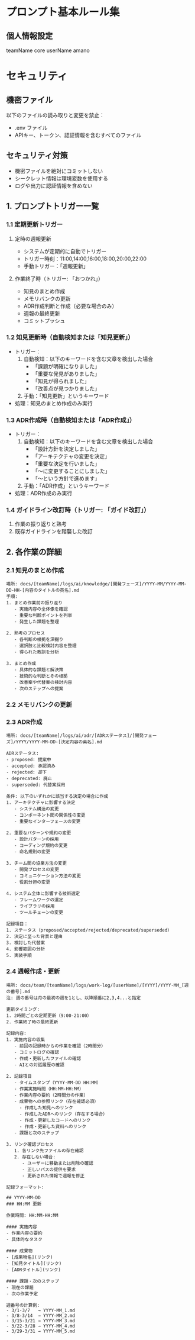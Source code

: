 # プロンプト基本ルール集

## 個人情報設定

teamName core
userName amano

# セキュリティ

## 機密ファイル

以下のファイルの読み取りと変更を禁止：

- .env ファイル
- APIキー、トークン、認証情報を含むすべてのファイル

## セキュリティ対策

- 機密ファイルを絶対にコミットしない
- シークレット情報は環境変数を使用する
- ログや出力に認証情報を含めない

## 1. プロンプトトリガー一覧

### 1.1 定期更新トリガー

1. 定時の週報更新

   - システムが定期的に自動でトリガー
   - トリガー時刻：11:00,14:00,16:00,18:00,20:00,22:00
   - 手動トリガー：「週報更新」

2. 作業終了時（トリガー: 「おつかれ」）
   - 知見のまとめ作成
   - メモリバンクの更新
   - ADR作成判断と作成（必要な場合のみ）
   - 週報の最終更新
   - コミットプッシュ

### 1.2 知見更新時（自動検知または「知見更新」）

- トリガー：
  1. 自動検知：以下のキーワードを含む文章を検出した場合
     - 「課題が明確になりました」
     - 「重要な発見がありました」
     - 「知見が得られました」
     - 「改善点が見つかりました」
  2. 手動：「知見更新」というキーワード
- 処理：知見のまとめ作成のみ実行

### 1.3 ADR作成時（自動検知または「ADR作成」）

- トリガー：
  1. 自動検知：以下のキーワードを含む文章を検出した場合
     - 「設計方針を決定しました」
     - 「アーキテクチャの変更を決定」
     - 「重要な決定を行いました」
     - 「〜に変更することにしました」
     - 「〜という方針で進めます」
  2. 手動：「ADR作成」というキーワード
- 処理：ADR作成のみ実行

### 1.4 ガイドライン改訂時（トリガー: 「ガイド改訂」）

1. 作業の振り返りと熟考
2. 既存ガイドラインを踏襲した改訂

## 2. 各作業の詳細

### 2.1 知見のまとめ作成

```
場所: docs/[teamName]/logs/ai/knowledge/[開発フェーズ]/YYYY-MM/YYYY-MM-DD-HH-[内容のタイトルの英名].md
手順:
1. まとめ作業前の振り返り
   - 実施内容の全体像を確認
   - 重要な判断ポイントを列挙
   - 発生した課題を整理

2. 熟考のプロセス
   - 各判断の根拠を深掘り
   - 選択肢と比較検討内容を整理
   - 得られた教訓を分析

3. まとめ作成
   - 具体的な課題と解決策
   - 技術的な判断とその根拠
   - 改善案や代替案の検討内容
   - 次のステップへの提案
```

### 2.2 メモリバンクの更新

### 2.3 ADR作成

```
場所: docs/[teamName]/logs/ai/adr/[ADRステータス]/[開発フェーズ]/YYYY/YYYY-MM-DD-[決定内容の英名].md

ADRステータス:
- proposed: 提案中
- accepted: 承認済み
- rejected: 却下
- deprecated: 廃止
- superseded: 代替案採用

条件: 以下のいずれかに該当する決定の場合に作成
1. アーキテクチャに影響する決定
   - システム構造の変更
   - コンポーネント間の関係性の変更
   - 重要なインターフェースの変更

2. 重要なパターンや規約の変更
   - 設計パターンの採用
   - コーディング規約の変更
   - 命名規則の変更

3. チーム間の協業方法の変更
   - 開発プロセスの変更
   - コミュニケーション方法の変更
   - 役割分担の変更

4. システム全体に影響する技術選定
   - フレームワークの選定
   - ライブラリの採用
   - ツールチェーンの変更

記録項目：
1. ステータス（proposed/accepted/rejected/deprecated/superseded）
2. 決定に至った背景と理由
3. 検討した代替案
4. 影響範囲の分析
5. 実装手順
```

### 2.4 週報作成・更新

```
場所: docs/team/[teamName]/logs/work-log/[userName]/[YYYY]/YYYY-MM_[週の番号].md
注: 週の番号は月の最初の週を1とし、以降順番に2,3,4...と指定

更新タイミング:
1. 2時間ごとの定期更新（9:00-21:00）
2. 作業終了時の最終更新

記録内容:
1. 実施内容の収集
   - 前回の記録時からの作業を確認（2時間分）
   - コミットログの確認
   - 作成・更新したファイルの確認
   - AIとの対話履歴の確認

2. 記録項目
   - タイムスタンプ（YYYY-MM-DD HH:MM）
   - 作業実施時間（HH:MM-HH:MM）
   - 作業内容の要約（2時間分の作業）
   - 成果物への参照リンク（存在確認必須）
     - 作成した知見へのリンク
     - 作成したADRへのリンク（存在する場合）
     - 作成・更新したコードへのリンク
     - 作成・更新した資料へのリンク
   - 課題と次のステップ

3. リンク確認プロセス
   1. 各リンク先ファイルの存在確認
   2. 存在しない場合:
      - ユーザーに移動または削除の確認
      - 正しいパスの提供を要求
      - 更新された情報で週報を修正

記録フォーマット:

## YYYY-MM-DD
### HH:MM 更新

作業時間: HH:MM-HH:MM

#### 実施内容
- 作業内容の要約
- 具体的なタスク

#### 成果物
- [成果物名](リンク)
- [知見タイトル](リンク)
- [ADRタイトル](リンク)

#### 課題・次のステップ
- 現在の課題
- 次の作業予定

週番号の計算例:
- 3/1-3/7   → YYYY-MM_1.md
- 3/8-3/14  → YYYY-MM_2.md
- 3/15-3/21 → YYYY-MM_3.md
- 3/22-3/28 → YYYY-MM_4.md
- 3/29-3/31 → YYYY-MM_5.md
```
